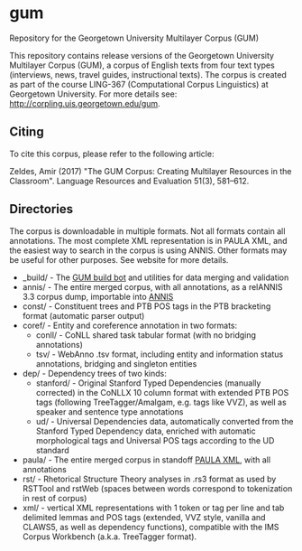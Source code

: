 # gum
Repository for the Georgetown University Multilayer Corpus (GUM)

This repository contains release versions of the Georgetown University Multilayer Corpus (GUM), a corpus of English texts from four text types (interviews, news, travel guides, instructional texts). The corpus is created as part of the course LING-367 (Computational Corpus Linguistics) at Georgetown University. For more details see: http://corpling.uis.georgetown.edu/gum.

## Citing
To cite this corpus, please refer to the following article:

Zeldes, Amir (2017) "The GUM Corpus: Creating Multilayer Resources in the Classroom". Language Resources and Evaluation 51(3), 581–612. 

## Directories
The corpus is downloadable in multiple formats. Not all formats contain all annotations. The most complete XML representation is in PAULA XML, and the easiest way to search in the corpus is using ANNIS. Other formats may be useful for other purposes. See website for more details.

  * _build/ - The [GUM build bot](https://corpling.uis.georgetown.edu/gum/build.html) and utilities for data merging and validation
  * annis/ - The entire merged corpus, with all annotations, as a relANNIS 3.3 corpus dump, importable into [ANNIS](http://corpus-tools.org/annis)
  * const/ - Constituent trees and PTB POS tags in the PTB bracketing format (automatic parser output)
  * coref/ - Entity and coreference annotation in two formats: 
    * conll/ - CoNLL shared task tabular format (with no bridging annotations)
    * tsv/ - WebAnno .tsv format, including entity and information status annotations, bridging and singleton entities
  * dep/ - Dependency trees of two kinds:
    * stanford/ - Original Stanford Typed Dependencies (manually corrected) in the CoNLLX 10 column format with extended PTB POS tags (following TreeTagger/Amalgam, e.g. tags like VVZ), as well as speaker and sentence type annotations
    * ud/ - Universal Dependencies data, automatically converted from the Stanford Typed Dependency data, enriched with automatic morphological tags and Universal POS tags according to the UD standard
  * paula/ - The entire merged corpus in standoff [PAULA XML](https://www.sfb632.uni-potsdam.de/en/paula.html), with all annotations
  * rst/ - Rhetorical Structure Theory analyses in .rs3 format as used by RSTTool and rstWeb (spaces between words correspond to tokenization in rest of corpus)
  * xml/ - vertical XML representations with 1 token or tag per line and tab delimited lemmas and POS tags (extended, VVZ style, vanilla and CLAWS5, as well as dependency functions), compatible with the IMS Corpus Workbench (a.k.a. TreeTagger format).